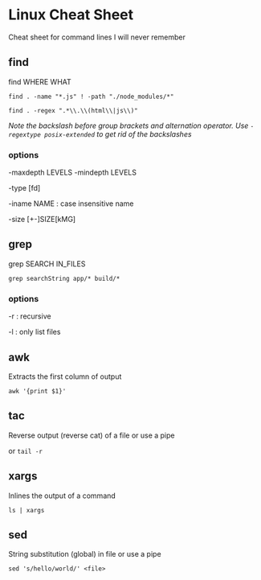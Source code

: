# Linux Cheat Sheet
Cheat sheet for command lines I will never remember

## find

find WHERE WHAT

`find . -name "*.js" ! -path "./node_modules/*"`

`find . -regex ".*\\.\\(html\\|js\\)"`

*Note the backslash before group brackets and alternation operator. Use `-regextype posix-extended` to get rid of the backslashes*

### options

-maxdepth LEVELS -mindepth LEVELS

-type [fd]

-iname NAME : case insensitive name

-size [+-]SIZE[kMG]

## grep

grep SEARCH IN_FILES

`grep searchString app/* build/*`

### options

-r : recursive

-l : only list files

## awk

Extracts the first column of output

`awk '{print $1}'`

## tac

Reverse output (reverse cat) of a file or use a pipe

or `tail -r`

## xargs

Inlines the output of a command

`ls | xargs`

## sed

String substitution (global) in file or use a pipe

`sed 's/hello/world/' <file>`
